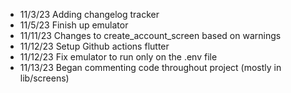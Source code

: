 - 11/3/23 Adding changelog tracker
- 11/5/23 Finish up emulator
- 11/11/23 Changes to create_account_screen based on warnings
- 11/12/23 Setup Github actions flutter
- 11/12/23 Fix emulator to run only on the .env file
- 11/13/23 Began commenting code throughout project (mostly in lib/screens)